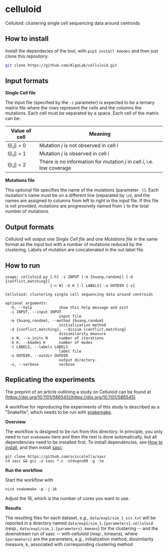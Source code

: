 # celluloid
Celluloid: clustering single cell sequencing data around centroids

How to install
-----------------
Install the dependecies of the tool, with `pip3 install kmodes` and then just clone this repository:

```bash
git clone https://github.com/AlgoLab/celluloid.git
```

Input formats
-----------------
**Single Cell file**

The input file (specified by the `-i` parameter) is expected to be a ternary matrix file where the rows represent the cells and the columns the mutations. Each cell must be separated by a space. Each cell of the matrix can be:

| Value of cell | Meaning |
| ------------- | ------------- |
| I[i,j] = 0    | Mutation *j* is not observed in cell *i*  |
| I[i,j] = 1    | Mutation *j* is observed in cell *i*  |
| I[i,j] = 2    | There is no information for mutation *j* in cell *i*, i.e. low coverage  |

**Mutations file**

This optional file specifies the name of the mutations (parameter `-l`). Each mutation's name must be on a different line (separated by `\n`), and the names are assigned to columns from left to right in the input file. If this file is not provided, mutations are progressively named from `1` to the total number of mutations.

Output formats
-----------------
Celluloid will output one _Single Cell file_ and one _Mutations file_ in the same format as the input but with a number of mutations reduced by the clustering. Labels of mutation are concatenated in the out label file.


How to run
-----------------
```
usage: celluloid.py [-h] -i INPUT [-m {huang,random}] [-d {conflict,matching}]
                    [-n N] -k K [-l LABELS] -o OUTDIR [-v]

Celluloid: clustering single cell sequencing data around centroids

optional arguments:
  -h, --help            show this help message and exit
  -i INPUT, --input INPUT
                        input file
  -m {huang,random}, --method {huang,random}
                        initialization method
  -d {conflict,matching}, --dissim {conflict,matching}
                        dissimilarity measure
  -n N, --n_inits N     number of iterations
  -k K, --kmodes K      number of modes
  -l LABELS, --labels LABELS
                        label file
  -o OUTDIR, --outdir OUTDIR
                        output directory.
  -v, --verbose         verbose
```

Replicating the experiments
-----------------

The preprint of an article outlining a study on Celluloid can be found
at [https://doi.org/10.1101/586545](https://doi.org/10.1101/586545)

A workflow for reproducing the experiments of this study is described
as a "Snakefile", which needs to be run with
[snakemake](http://snakemake.bitbucket.org).

**Overview**

The workflow is designed to be run from this directory.  In principle,
you only need to run `snakemake` here and then the rest is done
automatically, but all dependencies need to be installed first.  To
install dependencies, see [How to install](#how-to-install), and then
install [sasc](https://github.com/sciccolella/sasc):

    git clone https://github.com/sciccolella/sasc
    cd sasc && gcc -o sasc *.c -std=gnu99 -g -lm

**Run the workflow**

Start the workflow with

    nice snakemake -p -j 16

Adjust the 16, which is the number of cores you want to use.

**Results**

The resulting files for each dataset, _e.g._,
`data/exp1/sim_1_scs.txt` will be reported in a directory named
`data/exp1/sim_1.{parameters}.celluloid` (resp.,
`data/exp1/sim_1.{parameters}.kmeans`) for the clustering -- and the
downstream run of sasc -- with celluloid (resp., kmeans), where
`{parameters}` are the parameters, _e.g._, initialization method,
dissimilarity measure, k, associated with corresponding clustering
method
